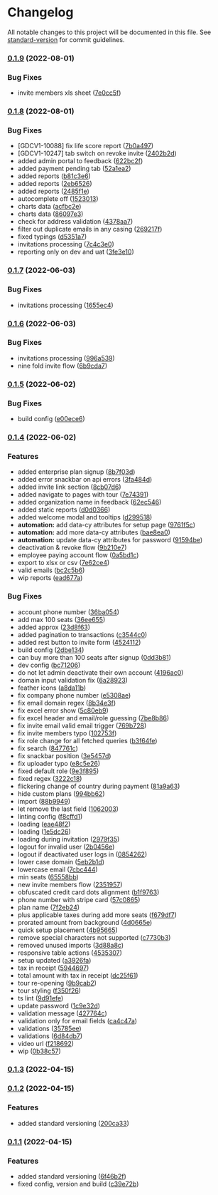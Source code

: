 # Changelog

All notable changes to this project will be documented in this file. See [standard-version](https://github.com/conventional-changelog/standard-version) for commit guidelines.

### [0.1.9](https://github.com/GrowthDay/GrowthDayEnterpriseUI/compare/v0.1.8...v0.1.9) (2022-08-01)


### Bug Fixes

* invite members xls sheet ([7e0cc5f](https://github.com/GrowthDay/GrowthDayEnterpriseUI/commit/7e0cc5f289378d1f7539ebe08d1d80f541db4d18))

### [0.1.8](https://github.com/GrowthDay/GrowthDayEnterpriseUI/compare/v0.1.7...v0.1.8) (2022-08-01)


### Bug Fixes

* [GDCV1-10088] fix life score report ([7b0a497](https://github.com/GrowthDay/GrowthDayEnterpriseUI/commit/7b0a49771f88b28928ca99a676f632752b9bdfe9))
* [GDCV1-10247] tab switch on revoke invite ([2402b2d](https://github.com/GrowthDay/GrowthDayEnterpriseUI/commit/2402b2d7003b1ba247cda66281600f0db7ded9e3))
* added admin portal to feedback ([622bc2f](https://github.com/GrowthDay/GrowthDayEnterpriseUI/commit/622bc2f7a9465a858c9a14b2618ad044be549bbf))
* added payment pending tab ([52a1ea2](https://github.com/GrowthDay/GrowthDayEnterpriseUI/commit/52a1ea2410eb7b983809717e88984e5f89b493df))
* added reports ([b81c3e6](https://github.com/GrowthDay/GrowthDayEnterpriseUI/commit/b81c3e6fe5d1ff159c3c5ff75131036ff8161fb3))
* added reports ([2eb6526](https://github.com/GrowthDay/GrowthDayEnterpriseUI/commit/2eb65263f79840d33ef1996b1bf9123a4423ffc3))
* added reports ([2485f1e](https://github.com/GrowthDay/GrowthDayEnterpriseUI/commit/2485f1eb87973375da4d76189a013789d9d53430))
* autocomplete off ([1523013](https://github.com/GrowthDay/GrowthDayEnterpriseUI/commit/15230133fceb83cc35a66ab14375a6dbf9dd0e70))
* charts data ([acfbc2e](https://github.com/GrowthDay/GrowthDayEnterpriseUI/commit/acfbc2eebc173cd555dbdec1c8b0826bd98bca65))
* charts data ([86097e3](https://github.com/GrowthDay/GrowthDayEnterpriseUI/commit/86097e3ae5875d7920bf888c68d801170885a976))
* check for address validation ([4378aa7](https://github.com/GrowthDay/GrowthDayEnterpriseUI/commit/4378aa7ef5378db1dc26053ae2546b49f5ae3160))
* filter out duplicate emails in any casing ([269217f](https://github.com/GrowthDay/GrowthDayEnterpriseUI/commit/269217f1f8823baf76d58f92ae3de1b1c0b08051))
* fixed typings ([d5351a7](https://github.com/GrowthDay/GrowthDayEnterpriseUI/commit/d5351a72e6f0f34fb647eab997e4a3999dffac30))
* invitations processing ([7c4c3e0](https://github.com/GrowthDay/GrowthDayEnterpriseUI/commit/7c4c3e0faa04f3a4cf9cc5ee432fe3d0b9901358))
* reporting only on dev and uat ([3fe3e10](https://github.com/GrowthDay/GrowthDayEnterpriseUI/commit/3fe3e10c90bf222c6e756c271d95bff47aca1a91))

### [0.1.7](https://github.com/GrowthDay/GrowthDayEnterpriseUI/compare/v0.1.6...v0.1.7) (2022-06-03)


### Bug Fixes

* invitations processing ([1655ec4](https://github.com/GrowthDay/GrowthDayEnterpriseUI/commit/1655ec4ff21020babb42ca4b28ef2550c8889ce9))

### [0.1.6](https://github.com/GrowthDay/GrowthDayEnterpriseUI/compare/v0.1.5...v0.1.6) (2022-06-03)


### Bug Fixes

* invitations processing ([996a539](https://github.com/GrowthDay/GrowthDayEnterpriseUI/commit/996a539d4d6c82c891c1e62528f820f8e01a3f45))
* nine fold invite flow ([6b9cda7](https://github.com/GrowthDay/GrowthDayEnterpriseUI/commit/6b9cda7c215b3a73d951d91890eca9f74cdbc558))

### [0.1.5](https://github.com/GrowthDay/GrowthDayEnterpriseUI/compare/v0.1.4...v0.1.5) (2022-06-02)


### Bug Fixes

* build config ([e00ece6](https://github.com/GrowthDay/GrowthDayEnterpriseUI/commit/e00ece6f862d3d3a9ff5b88409a557efdff7367e))

### [0.1.4](https://github.com/GrowthDay/GrowthDayEnterpriseUI/compare/v0.1.3...v0.1.4) (2022-06-02)


### Features

* added enterprise plan signup ([8b7f03d](https://github.com/GrowthDay/GrowthDayEnterpriseUI/commit/8b7f03ddddfda536d6309227b23d7395e12eef59))
* added error snackbar on api errors ([3fa484d](https://github.com/GrowthDay/GrowthDayEnterpriseUI/commit/3fa484df23efcc1fcbf8a87471e31be00cdf656a))
* added invite link section ([8cb07d6](https://github.com/GrowthDay/GrowthDayEnterpriseUI/commit/8cb07d6f8383549ad9f0a642632432b46bdb47cc))
* added navigate to pages with tour ([7e74391](https://github.com/GrowthDay/GrowthDayEnterpriseUI/commit/7e74391abca35f5d89a0ec2c794ab97518c0d37b))
* added organization name in feedback ([62ec546](https://github.com/GrowthDay/GrowthDayEnterpriseUI/commit/62ec5465f0838d4ca0e72be3f9cb85089cba89fa))
* added static reports ([d0d0366](https://github.com/GrowthDay/GrowthDayEnterpriseUI/commit/d0d0366c12765420b772ae003f5018fbcf1bdc9a))
* added welcome modal and tooltips ([d299518](https://github.com/GrowthDay/GrowthDayEnterpriseUI/commit/d299518518a4d8de94aaffcdd0a9bd97091b1802))
* **automation:** add data-cy attributes for setup page ([9761f5c](https://github.com/GrowthDay/GrowthDayEnterpriseUI/commit/9761f5c996ac5210a8bb5bef156d74fe8d1f7b0c))
* **automation:** add more data-cy attributes ([bae8ea0](https://github.com/GrowthDay/GrowthDayEnterpriseUI/commit/bae8ea0fcd0d64e66919757062c65320c8de6db4))
* **automation:** update data-cy attributes for password ([91594be](https://github.com/GrowthDay/GrowthDayEnterpriseUI/commit/91594bea1904728a4ac56292b96ae0be587edd2d))
* deactivation & revoke flow ([9b210e7](https://github.com/GrowthDay/GrowthDayEnterpriseUI/commit/9b210e7118e9bdc4622516a4453ec722eda988bd))
* employee paying account flow ([0a5bd1c](https://github.com/GrowthDay/GrowthDayEnterpriseUI/commit/0a5bd1cc9c96699d9f6c8f18009942b143a7a7c5))
* export to xlsx or csv ([7e62ce4](https://github.com/GrowthDay/GrowthDayEnterpriseUI/commit/7e62ce4889d62b194ad77faa3ac2ebc0670f0991))
* valid emails ([bc2c5b6](https://github.com/GrowthDay/GrowthDayEnterpriseUI/commit/bc2c5b69cd365b5d94ce5b76c88316be0a0f0f1a))
* wip reports ([ead677a](https://github.com/GrowthDay/GrowthDayEnterpriseUI/commit/ead677a1847a8eb884c98a10f4658d1577c3d475))


### Bug Fixes

* account phone number ([36ba054](https://github.com/GrowthDay/GrowthDayEnterpriseUI/commit/36ba054aeff3108721768877c1fa851798b8cbba))
* add max 100 seats ([36ee655](https://github.com/GrowthDay/GrowthDayEnterpriseUI/commit/36ee6559498843eb0e6f9486d6f098dde6e5f649))
* added approx ([23d8f63](https://github.com/GrowthDay/GrowthDayEnterpriseUI/commit/23d8f63888a520a06c3de1efb8bbdc4fb98bdada))
* added pagination to transactions ([c3544c0](https://github.com/GrowthDay/GrowthDayEnterpriseUI/commit/c3544c0307b8747c8b7ef4ecb62a4d15babb4212))
* added rest button to invite form ([4524112](https://github.com/GrowthDay/GrowthDayEnterpriseUI/commit/4524112aab934d765a42179e8c92de113e7f20e1))
* build config ([2dbe134](https://github.com/GrowthDay/GrowthDayEnterpriseUI/commit/2dbe1347d7c43ed2a41e70e756d0c6ef57d44d54))
* can buy more than 100 seats after signup ([0dd3b81](https://github.com/GrowthDay/GrowthDayEnterpriseUI/commit/0dd3b819a5f880da7047abe0a4c97456c40e01ab))
* dev config ([bc71206](https://github.com/GrowthDay/GrowthDayEnterpriseUI/commit/bc71206e8bec68d7c5764ae9ac8773bf9f19904a))
* do not let admin deactivate their own account ([4196ac0](https://github.com/GrowthDay/GrowthDayEnterpriseUI/commit/4196ac0f0ddad93f01a1b3fd79f2ff45f643f58d))
* domain input validation fix ([6a28923](https://github.com/GrowthDay/GrowthDayEnterpriseUI/commit/6a289233c66dd461284433c713662449215d98e4))
* feather icons ([a8da11b](https://github.com/GrowthDay/GrowthDayEnterpriseUI/commit/a8da11b95d5725ab92b23e04d68e9bf30b1210db))
* fix company phone number ([e5308ae](https://github.com/GrowthDay/GrowthDayEnterpriseUI/commit/e5308ae11c91c7900d5f9f87781b2aea4a1e1ff4))
* fix email domain regex ([8b34e3f](https://github.com/GrowthDay/GrowthDayEnterpriseUI/commit/8b34e3fb718ef4a861ed47d881ff2a38b4647fdd))
* fix excel error show ([5c80eb9](https://github.com/GrowthDay/GrowthDayEnterpriseUI/commit/5c80eb951584778246f65a2144d634838a878be5))
* fix excel header and email/role guessing ([7be8b86](https://github.com/GrowthDay/GrowthDayEnterpriseUI/commit/7be8b86b81792b259bfd11c4334409819eed50d2))
* fix invite email valid email trigger ([769b728](https://github.com/GrowthDay/GrowthDayEnterpriseUI/commit/769b728c83fa0573fa65dfeb9133163eb6c929c5))
* fix invite members typo ([102753f](https://github.com/GrowthDay/GrowthDayEnterpriseUI/commit/102753f8dcbf305d09d7202b8e18a60d18b1941f))
* fix role change for all fetched queries ([b3f64fe](https://github.com/GrowthDay/GrowthDayEnterpriseUI/commit/b3f64fe0f415865e4b5f217068aa3ef7e0fa747f))
* fix search ([847761c](https://github.com/GrowthDay/GrowthDayEnterpriseUI/commit/847761c7cfbd6e86e1048498dc59e1d7ebd92f43))
* fix snackbar position ([3e5457d](https://github.com/GrowthDay/GrowthDayEnterpriseUI/commit/3e5457de347320f8f575c5047ffc32781bfebad8))
* fix uploader typo ([e8c5e26](https://github.com/GrowthDay/GrowthDayEnterpriseUI/commit/e8c5e26366b67bc848fde7ce052d35e662db50da))
* fixed default role ([9e3f895](https://github.com/GrowthDay/GrowthDayEnterpriseUI/commit/9e3f895150fac26a8ce9acd0c47a6ff23698404e))
* fixed regex ([3222c18](https://github.com/GrowthDay/GrowthDayEnterpriseUI/commit/3222c1898c731ac963a43eb6c1ca9710dcbed516))
* flickering change of country during payment ([81a9a63](https://github.com/GrowthDay/GrowthDayEnterpriseUI/commit/81a9a635de94caf71f6ab048dc8a56ae5dd16d72))
* hide custom plans ([994bb62](https://github.com/GrowthDay/GrowthDayEnterpriseUI/commit/994bb62ebbfcc2c4196aaa3140f861414d063921))
* import ([88b9949](https://github.com/GrowthDay/GrowthDayEnterpriseUI/commit/88b994901b4f5de83f3900ef597b30a578d8917a))
* let remove the last field ([1062003](https://github.com/GrowthDay/GrowthDayEnterpriseUI/commit/1062003a0d2520632eed7b48506cd1c57f411bcc))
* linting config ([f8cffd1](https://github.com/GrowthDay/GrowthDayEnterpriseUI/commit/f8cffd1bf415efd18402fc019f8e599fedab187b))
* loading ([eae48f2](https://github.com/GrowthDay/GrowthDayEnterpriseUI/commit/eae48f2ad38b4a1764cd1e6a01a8dd042cf65ada))
* loading ([1e5dc26](https://github.com/GrowthDay/GrowthDayEnterpriseUI/commit/1e5dc26b80c2be5c2555526d1447e71c7eae3d07))
* loading during invitation ([2979f35](https://github.com/GrowthDay/GrowthDayEnterpriseUI/commit/2979f3598394dd9753c77afacfe4299e0f896e98))
* logout for invalid user ([2b0456e](https://github.com/GrowthDay/GrowthDayEnterpriseUI/commit/2b0456e00c7b8840996a96cae267c40c0a4ad6ab))
* logout if deactivated user logs in ([0854262](https://github.com/GrowthDay/GrowthDayEnterpriseUI/commit/08542626e7c2bc15a15d714c0bfead8b2ab58c12))
* lower case domain ([5eb2b1d](https://github.com/GrowthDay/GrowthDayEnterpriseUI/commit/5eb2b1d22c6c717572a0860538d72330d38ff632))
* lowercase email ([7cbc444](https://github.com/GrowthDay/GrowthDayEnterpriseUI/commit/7cbc4442535a7d1ab2f7a896236f1e161d41ba7a))
* min seats ([65558bb](https://github.com/GrowthDay/GrowthDayEnterpriseUI/commit/65558bb40779e05ad7ba88b308fbc356fbbc4aa8))
* new invite members flow ([2351957](https://github.com/GrowthDay/GrowthDayEnterpriseUI/commit/23519577f0b5e409bd4b4f60934feb2691c9aeac))
* obfuscated credit card dots alignment ([b1f9763](https://github.com/GrowthDay/GrowthDayEnterpriseUI/commit/b1f9763973fea4dec2b4f38d45e622294945ba4e))
* phone number with stripe card ([57c0865](https://github.com/GrowthDay/GrowthDayEnterpriseUI/commit/57c08651458ae1aceb45edd34b5f503c90a5a48e))
* plan name ([7f2eb24](https://github.com/GrowthDay/GrowthDayEnterpriseUI/commit/7f2eb2400062c8a9a09f6b115e21f306f9615d89))
* plus applicable taxes during add more seats ([f679df7](https://github.com/GrowthDay/GrowthDayEnterpriseUI/commit/f679df774a94b127de8c5e5e29f1383d90cfcd2f))
* prorated amount from background ([4d0665e](https://github.com/GrowthDay/GrowthDayEnterpriseUI/commit/4d0665e0011a6045422652e07d8394e9316a0464))
* quick setup placement ([4b95665](https://github.com/GrowthDay/GrowthDayEnterpriseUI/commit/4b95665fb21f6e7edcfe0286762a7c6580f22cc5))
* remove special characters not supported ([c7730b3](https://github.com/GrowthDay/GrowthDayEnterpriseUI/commit/c7730b3137a9fcfec5aa84d80ada1d8f2337617a))
* removed unused imports ([3d88a8c](https://github.com/GrowthDay/GrowthDayEnterpriseUI/commit/3d88a8cc892aa39eb1fd441ac6d5d4f9f12e2f64))
* responsive table actions ([4535307](https://github.com/GrowthDay/GrowthDayEnterpriseUI/commit/453530737c40016b48fc25bb22acabfddd9f74e9))
* setup updated ([a3926fa](https://github.com/GrowthDay/GrowthDayEnterpriseUI/commit/a3926fa2e840095cadbb5f1cccc921dd9dda3cac))
* tax in receipt ([5944697](https://github.com/GrowthDay/GrowthDayEnterpriseUI/commit/5944697b83dfa8c6069bf58cd93b2a52e28be66d))
* total amount with tax in receipt ([dc25f61](https://github.com/GrowthDay/GrowthDayEnterpriseUI/commit/dc25f610b6f988a94f9de2e4aee2d223ad1ddb01))
* tour re-opening ([9b9cab2](https://github.com/GrowthDay/GrowthDayEnterpriseUI/commit/9b9cab289093e34d78ba77554d1701225f4e7652))
* tour styling ([f350f26](https://github.com/GrowthDay/GrowthDayEnterpriseUI/commit/f350f26b0bfcca0a1fdc6de6c984a106e2cbb1f6))
* ts lint ([9d91efe](https://github.com/GrowthDay/GrowthDayEnterpriseUI/commit/9d91efe18060ba9cc0e4c3a4b1e1ef5dc0527951))
* update password ([1c9e32d](https://github.com/GrowthDay/GrowthDayEnterpriseUI/commit/1c9e32d10207749c58bec4c4ada4e98e8c122146))
* validation message ([427764c](https://github.com/GrowthDay/GrowthDayEnterpriseUI/commit/427764c76ced7f1e146925f9d40dc31e4b882d38))
* validation only for email fields ([ca4c47a](https://github.com/GrowthDay/GrowthDayEnterpriseUI/commit/ca4c47a0e9aed1625e10aed135df60ac78cfdeec))
* validations ([35785ee](https://github.com/GrowthDay/GrowthDayEnterpriseUI/commit/35785eec8b07d20ea26ba1759f5665a3aa55fecd))
* validations ([6d84db7](https://github.com/GrowthDay/GrowthDayEnterpriseUI/commit/6d84db775faeb6ca7bd4f917fea7435d476ba52c))
* video url ([f218692](https://github.com/GrowthDay/GrowthDayEnterpriseUI/commit/f2186925237dae80dd698d99abd5f5dc3b08fe52))
* wip ([0b38c57](https://github.com/GrowthDay/GrowthDayEnterpriseUI/commit/0b38c573ce3729d656bd30effbad61d47a39e674))

### [0.1.3](https://github.com/GrowthDay/GrowthDayEnterpriseUI/compare/v0.1.2...v0.1.3) (2022-04-15)

### [0.1.2](https://github.com/GrowthDay/GrowthDayEnterpriseUI/compare/v0.1.1...v0.1.2) (2022-04-15)


### Features

* added standard versioning ([200ca33](https://github.com/GrowthDay/GrowthDayEnterpriseUI/commit/200ca33e550d89ac542ee2b3a3c0ab95f1a1c0c2))

### [0.1.1](https://github.com/GrowthDay/GrowthDayEnterpriseUI/compare/v0.0.2...v0.1.1) (2022-04-15)


### Features

* added standard versioning ([6f46b2f](https://github.com/GrowthDay/GrowthDayEnterpriseUI/commit/6f46b2f217346b31da513775457d4d9c38afeb57))
* fixed config, version and build ([c39e72b](https://github.com/GrowthDay/GrowthDayEnterpriseUI/commit/c39e72b36170952885a3b2ab07e8ae41e283dcf7))
